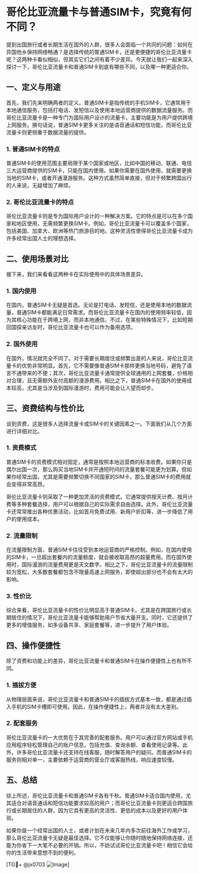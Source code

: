 # 哥伦比亚流量卡与普通SIM卡，究竟有何不同？

提到出国旅行或者长期生活在国外的人群，很多人会面临一个共同的问题：如何在异国他乡保持网络畅通？是选择传统的普通SIM卡，还是更便捷的哥伦比亚流量卡呢？这两种卡看似相似，但其实它们之间有着不少差异。今天就让我们一起来深入探讨一下，哥伦比亚流量卡和普通SIM卡到底有哪些不同，以及哪一种更适合你。

## 一、定义与用途

首先，我们先来明确两者的定义。普通SIM卡是指传统的手机SIM卡，它通常用于本地通信服务，包括打电话、发短信以及使用本地运营商提供的数据流量服务。而哥伦比亚流量卡是一种专门为国际用户设计的流量卡，主要功能是为用户提供跨境上网服务。换句话说，普通SIM卡更多关注的是语音通话和短信功能，而哥伦比亚流量卡则更侧重于数据流量的提供。

### 1. 普通SIM卡的特点
普通SIM卡的使用范围主要局限于某个国家或地区，比如中国的移动、联通、电信三大运营商提供的SIM卡，只能在国内使用。如果你需要在国外使用，就需要更换当地的SIM卡，或者开通漫游服务。这种方式虽然简单直接，但对于频繁跨国出行的人来说，无疑增加了麻烦。

### 2. 哥伦比亚流量卡的特点
哥伦比亚流量卡则是专为国际用户设计的一种解决方案。它的特点是可以在多个国家和地区使用，无需频繁更换SIM卡。例如，哥伦比亚流量卡可以覆盖多个国家，包括美国、加拿大、欧洲等热门旅游目的地。这种灵活性使得哥伦比亚流量卡成为许多经常出国人士的理想选择。

## 二、使用场景对比

接下来，我们来看看这两种卡在实际使用中的具体场景差异。

### 1. 国内使用
在国内，普通SIM卡无疑是首选。无论是打电话、发短信，还是使用本地的数据流量，普通SIM卡都能满足日常需求。而哥伦比亚流量卡在国内的使用频率较低，因为其核心功能在于跨境上网，而非本地通信。不过，在某些特殊情况下，比如短期回国探亲访友时，哥伦比亚流量卡也可以作为备用选项。

### 2. 国外使用
在国外，情况就完全不同了。对于需要长期居住或频繁出差的人来说，哥伦比亚流量卡的优势非常明显。首先，它不需要像普通SIM卡那样更换当地号码，避免了语言不通带来的不便；其次，哥伦比亚流量卡通常提供全球通用的上网套餐，价格相对合理，且无需额外支付高额的漫游费用。相比之下，普通SIM卡在国外的使用成本较高，尤其是当涉及到国际漫游时，费用可能会让人望而却步。

## 三、资费结构与性价比

谈到资费，这是很多人选择流量卡或SIM卡的关键因素之一。下面我们从几个方面进行详细对比。

### 1. 资费模式
普通SIM卡的资费模式相对固定，通常是按照本地运营商的标准收费。如果你只是偶尔出国一次，那么购买当地SIM卡并开通短时间的流量套餐可能更为划算。但如果你经常出国，尤其是需要频繁切换不同国家的SIM卡，那么普通SIM卡的费用就会变得非常高昂。

哥伦比亚流量卡则采取了一种更加灵活的资费模式。它通常提供按天计费、按月计费等多种套餐选择，用户可以根据自己的实际需求自由选择。此外，哥伦比亚流量卡还常常推出各种优惠活动，比如首月免费试用、新用户折扣等，进一步降低了用户的使用成本。

### 2. 流量限制
在流量限制方面，普通SIM卡往往受到本地运营商的严格控制。例如，在国内使用的SIM卡，一旦超出套餐内的流量额度，就会被收取高昂的超量费用。而在国外使用时，国际漫游的流量费用更是天文数字。相比之下，哥伦比亚流量卡的流量限制较为宽松，大多数套餐都包含不限量高速上网服务，即使超出部分也不会有太大的影响。

### 3. 性价比
综合来看，哥伦比亚流量卡的性价比明显高于普通SIM卡。尤其是在跨国旅行或长期居住的情况下，哥伦比亚流量卡能够帮助用户节省大量开支。同时，它还提供了更多的增值服务，如多设备共享、家庭套餐等，进一步提升了用户体验。

## 四、操作便捷性

除了资费和功能上的差异，哥伦比亚流量卡和普通SIM卡在操作便捷性上也有所不同。

### 1. 插拔方便
从物理层面来说，哥伦比亚流量卡和普通SIM卡的插拔方式基本一致，都是通过插入手机的SIM卡槽即可使用。因此，在操作便捷性上，两者并没有太大差别。

### 2. 配套服务
哥伦比亚流量卡的一大优势在于其完善的配套服务。用户可以通过官方网站或手机应用程序轻松管理自己的账户信息，包括充值、查询余额、查看使用记录等。此外，许多哥伦比亚流量卡还支持在线客服，随时解答用户的疑问。而普通SIM卡的服务则相对单一，主要依赖于运营商的营业厅或客服热线，响应速度较慢。

## 五、总结

综上所述，哥伦比亚流量卡和普通SIM卡各有千秋。普通SIM卡适合国内使用，尤其适合对语音通话和短信功能要求较高的用户；而哥伦比亚流量卡则更适合跨国旅行或长期居住的人群，因为它具有更高的灵活性、更低的成本以及更好的用户体验。

如果你是一个经常出国的人士，或者计划在未来几年内多次前往海外工作或学习，那么哥伦比亚流量卡无疑是最佳选择。它不仅能够让你随时随地保持网络连接，还能为你省下一大笔不必要的开销。所以，不妨试试哥伦比亚流量卡吧！相信它会给你的生活带来意想不到的便利。

[TG💪+ @jx0703 ![Image](https://github.com/user-attachments/assets/dbca1d08-cadb-493c-b0ec-ad6f7a83f270)]